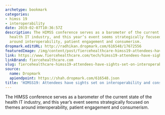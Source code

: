 ```yaml
---
archetype: bookmark
categories:
- himss 19
- interoperability
date: 2019-02-07T10:36:57Z
description: The HIMSS conference serves as a barometer of the current state of the
  health IT industry, and this year’s event seems strategically focused on themes
  around interoperability, patient engagement and consumerism.
dropmark.editURL: http://radhikan.dropmark.com/616548/17672556
featuredImage: /img/content/post/fiercehealthcare-himss19-attendees-have-sights-set-on-interoperability-and-consumerism.jpg
link: https://www.fiercehealthcare.com/tech/himss19-attendees-have-sights-set-interoperability-and-consumerism
linkBrand: fiercehealthcare.com
slug: fiercehealthcare-himss19-attendees-have-sights-set-on-interoperability-and-consumerism
source:
  name: Dropmark
  apiendpoint: https://shah.dropmark.com/616548.json
title: 'HIMSS19: Attendees have sights set on interoperability and consumerism'
---
```

The HIMSS conference serves as a barometer of the current state of the health IT industry, and this year’s event seems strategically focused on themes around interoperability, patient engagement and consumerism.